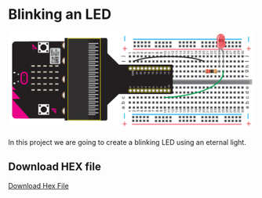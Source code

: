 # Blinking an LED

![alt text](blinking-led.png "Blinking an LED")

In this project we are going to create a blinking LED using an eternal light.

## Download HEX file
[Download Hex File](https://raw.githubusercontent.com/Jaycar-Electronics/micro-bit-Starter-Kit/master/Project%202%20-%20Blinking%20an%20LED/Blinking-LED.hex?token=AKLSS75MQZKWQGZA5IACYSK5F7BQS)

